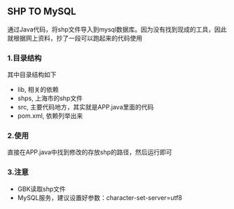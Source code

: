 ## SHP TO MySQL
通过Java代码，将shp文件导入到mysql数据库。因为没有找到现成的工具，因此就根据网上资料，抄了一段可以跑起来的代码使用

### 1.目录结构
其中目录结构如下

- lib, 相关的依赖
- shps, 上海市的shp文件
- src, 主要代码地方，其实就是APP.java里面的代码
- pom.xml, 依赖列举出来

### 2.使用

直接在APP.java中找到修改的存放shp的路径，然后运行即可

### 3.注意

- GBK读取shp文件
- MySQL服务，建议设置好参数：character-set-server=utf8
